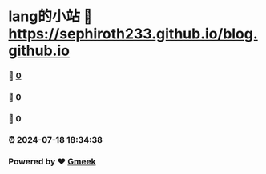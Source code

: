 # lang的小站 :link: https://sephiroth233.github.io/blog.github.io 
### :page_facing_up: [0](https://sephiroth233.github.io/blog.github.io/tag.html) 
### :speech_balloon: 0 
### :hibiscus: 0 
### :alarm_clock: 2024-07-18 18:34:38 
### Powered by :heart: [Gmeek](https://github.com/Meekdai/Gmeek)
